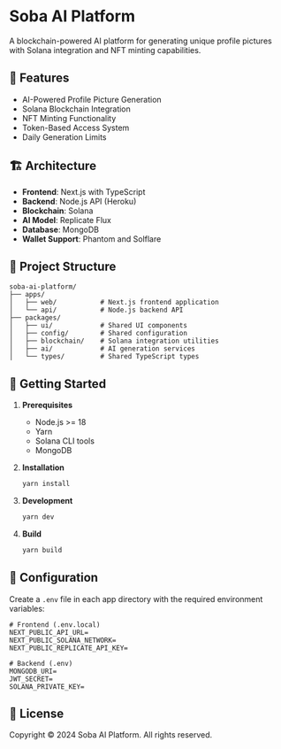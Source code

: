 # Soba AI Platform

A blockchain-powered AI platform for generating unique profile pictures with Solana integration and NFT minting capabilities.

## 🌟 Features

- AI-Powered Profile Picture Generation
- Solana Blockchain Integration
- NFT Minting Functionality
- Token-Based Access System
- Daily Generation Limits

## 🏗️ Architecture

- **Frontend**: Next.js with TypeScript
- **Backend**: Node.js API (Heroku)
- **Blockchain**: Solana
- **AI Model**: Replicate Flux
- **Database**: MongoDB
- **Wallet Support**: Phantom and Solflare

## 📁 Project Structure

```
soba-ai-platform/
├── apps/
│   ├── web/           # Next.js frontend application
│   └── api/           # Node.js backend API
├── packages/
│   ├── ui/            # Shared UI components
│   ├── config/        # Shared configuration
│   ├── blockchain/    # Solana integration utilities
│   ├── ai/            # AI generation services
│   └── types/         # Shared TypeScript types
```

## 🚀 Getting Started

1. **Prerequisites**
   - Node.js >= 18
   - Yarn
   - Solana CLI tools
   - MongoDB

2. **Installation**
   ```bash
   yarn install
   ```

3. **Development**
   ```bash
   yarn dev
   ```

4. **Build**
   ```bash
   yarn build
   ```

## 🔧 Configuration

Create a `.env` file in each app directory with the required environment variables:

```env
# Frontend (.env.local)
NEXT_PUBLIC_API_URL=
NEXT_PUBLIC_SOLANA_NETWORK=
NEXT_PUBLIC_REPLICATE_API_KEY=

# Backend (.env)
MONGODB_URI=
JWT_SECRET=
SOLANA_PRIVATE_KEY=
```

## 📜 License

Copyright © 2024 Soba AI Platform. All rights reserved. 